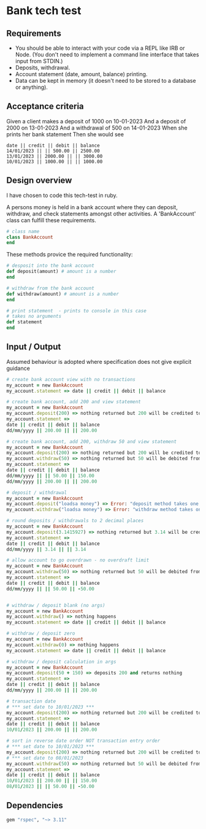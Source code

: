 # Bank tech test

## Requirements

* You should be able to interact with your code via a REPL like IRB or Node. (You don't need to implement a command line interface that takes input from STDIN.)
* Deposits, withdrawal.
* Account statement (date, amount, balance) printing.
* Data can be kept in memory (it doesn't need to be stored to a database or anything).

## Acceptance criteria

Given a client makes a deposit of 1000 on 10-01-2023
And a deposit of 2000 on 13-01-2023
And a withdrawal of 500 on 14-01-2023
When she prints her bank statement
Then she would see

``` 
date || credit || debit || balance
14/01/2023 || || 500.00 || 2500.00
13/01/2023 || 2000.00 || || 3000.00
10/01/2023 || 1000.00 || || 1000.00
```

## Design overview

I have chosen to code this tech-test in ruby.

A persons money is held in a bank account where they can deposit, withdraw, and check statements amongst other activities.
A 'BankAccount' class can fulfill these requirements.

```ruby
# class name
class BankAccount
end
```

These methods provice the required functionality:

```ruby
# desposit into the bank account
def deposit(amount) # amount is a number
end

# withdraw from the bank account
def withdraw(amount) # amount is a number
end

# print statement  - prints to console in this case
# takes no arguments
def statement
end
```

## Input / Output 

Assumed behaviour is adopted where specification does not give explicit guidance

```ruby
# create bank account view with no transactions
my_account = new BankAccount
my_account.statement => date || credit || debit || balance

# create bank account, add 200 and view statement
my_account = new BankAccount
my_account.deposit(200) => nothing returned but 200 will be credited to account
my_account.statement =>
date || credit || debit || balance
dd/mm/yyyy || 200.00 || || 200.00

# create bank account, add 200, withdraw 50 and view statement
my_account = new BankAccount
my_account.deposit(200) => nothing returned but 200 will be credited to account
my_account.withdraw(50) => nothing returned but 50 will be debited from account
my_account.statement =>
date || credit || debit || balance
dd/mm/yyyy || || 50.00 || 150.00
dd/mm/yyyy || 200.00 || || 200.00

# deposit / withdrawal
my_account = new BankAccount
my_account.deposit("loadsa money") => Error: "deposit method takes one number as an argument"
my_account.withdraw("loadsa money") => Error: "withdraw method takes one number as an argument"

# round deposits / withdrawals to 2 decimal places
my_account = new BankAccount
my_account.deposit(3.1415927) => nothing returned but 3.14 will be credited to account
my_account.statement =>
date || credit || debit || balance
dd/mm/yyyy || 3.14 || || 3.14

# allow account to go overdrawn - no overdraft limit
my_account = new BankAccount
my_account.withdraw(50) => nothing returned but 50 will be debited from account
my_account.statement =>
date || credit || debit || balance
dd/mm/yyyy || || 50.00 || -50.00


# withdraw / deposit blank (no args)
my_account = new BankAccount
my_account.withdraw() => nothing happens
my_account.statement => date || credit || debit || balance

# withdraw / deposit zero
my_account = new BankAccount
my_account.withdraw(0) => nothing happens
my_account.statement => date || credit || debit || balance

# withdraw / deposit calculation in args
my_account = new BankAccount
my_account.deposit(50 + 150) => deposits 200 and returns nothing
my_account.statement =>
date || credit || debit || balance
dd/mm/yyyy || 200.00 || || 200.00

# transaction date
# *** set date to 10/01/2023 ***
my_account.deposit(200) => nothing returned but 200 will be credited to account
my_account.statement =>
date || credit || debit || balance
10/01/2023 || 200.00 || || 200.00

# sort in reverse date order NOT transaction entry order
# *** set date to 10/01/2023 ***
my_account.deposit(200) => nothing returned but 200 will be credited to account
# *** set date to 08/01/2023
my_account.withdraw(50) => nothing returned but 50 will be debited from account
my_account.statement =>
date || credit || debit || balance
10/01/2023 || 200.00 || || 150.00
08/01/2023 || || 50.00 || -50.00
```

## Dependencies

```ruby
gem "rspec", "~> 3.11"
```